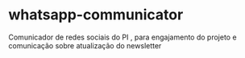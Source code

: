 # whatsapp-communicator
Comunicador de redes sociais do PI , para engajamento do projeto e comunicação sobre atualização do newsletter
